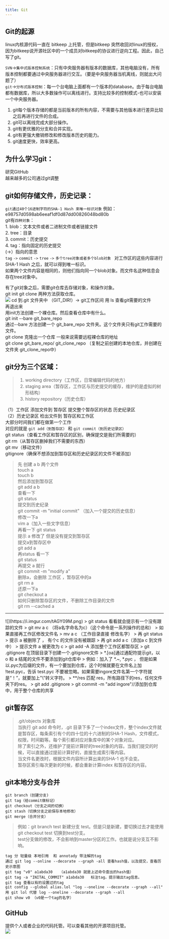 ```yaml
---
title: Git
---
```

## Git的起源
linux内核源代码一直在 bitkeep 上托管，但是bitkeep 突然收回对linux的授权，因为bitkeep说开源社区中的一个成员对bitkeep的协议进行逆向工程。因此，自己写了git。

`SVN`->`集中式版本控制系统`：只有中央服务器有版本的数据库，其他电脑没有，所有版本控制都要通过中央服务器进行交互。（要是中央服务器当机离线，则就出大问题了）  
`git`->`分布式版本控制`：每一个台电脑上面都有一个版本的database。由于每台电脑都有数据库，所以大多数操作可以离线进行。支持比较多的控制模式-也可以安装一个中央服务器。  

1. git每个版本存储的都是当前版本的所有内容，不需要与其他版本进行差异比较之后再进行文件的合成。  
1. git可以离线完成大部分操作。  
1. git有更优雅的分支和合并实现。  
1. git有更强大撤销修改和修改版本历史的能力。  
1. git速度更快，效率更高。

## 为什么学习git：
研究GitHub  
越来越多的公司通过git调整

## git如何存储文件，历史记录：
`git通过40个16进制字符的SHA-1 Hash 来唯一标识对象` 例如：     e98757d0598ab6eeaf1df0d87dd00826048bd80b  
git有`四种对象`：  
	1. blob：文本文件或者二进制文件或者链接文件  
	2. tree：目录  
	3. commit：历史提交	  
	4. tag：指向固定的历史提交  
	(->）指向的意思  
`tag`  `->`  `commit`  `->`  `tree`  `->`  `多个tree对象或者多个blob对象 ` 
对工作区的这些内容进行SHA-1 Hash 之后，就可以得到唯一标识。  
如果两个文件内容是相同的，则他们指向同一个blob对象。而文件名这种信息会存在tree对象中。  

有了git对象之后，需要git仓库去存储对象，和操作对象。  
git init   git clone  两种方法获取仓库。  
![](https://i.imgur.com/InyuRGB.png)
cd 到.git 文件夹中 （GIT_DIR!）-> git工作区间 	用 ls 查看git需要的文件  
再退出来  
用init方法创建一个裸仓库。然后查看仓库中有什么。  
git init --bare git_bare_repo  
通过--bare 方法创建一个 git_bare_repo 文件夹。这个文件夹只有git工作需要的文件。  
git clone 克隆出一个仓库 一般来说需要远程裸仓库的地址  
git clone git_bare_repo/ git_clone_repo （复制之前创建的本地仓库，并创建在文件夹  git_clone_repo中）  
	
## git分为三个区域：
> 1. working directory（工作区，日常编辑代码的地方）  
> 1. staging area（暂存区，工作区与历史提交的缓存，维护的是虚拟的树形结构）  
> 1. history repository（历史仓库）   

（1）工作区  添加文件到  暂存区  提交整个暂存区的状态   历史纪录区  
（2）历史记录区   检出文件到   暂存区和工作区  
大部分时间我们都在做第一个工作  
对应的就是 `git add（到暂存区）`  和  `git commit（到历史记录区）`  
    git status（查看工作区和暂存区的区别，确保提交是我们所需要的）  
    git rm（从暂存区删掉我们不需要的东西）  
    git mv（移动文件）  
    gitignore（确保不想添加到暂存区和历史纪录区的文件不被添加）  

> 先 创建  a b 两个文件  
> 	touch a  
> 	touch b  
> 然后添加到暂存区  
> 	git add a b  
> 查看一下   
> 	git status  
> 提交到历史纪录  
> 	git commit -m "initial commit" （加入一个提交的历史信息）  
> 修改一下a    
> 	vim a（加入一些文字信息）  
> 再看一下 git status   
> 	提示 a 修改了 但是没有提交到暂存区   
> 提交a到暂存区中  
> 	git add a   
> 再status 看一下  
> 	git status  
> 再提交 a 就行   
> 	git commit -m "modify a"  
> 删除a，会删除 工作区 ，暂存区中的a   
> 	git rm a   
> 还原一下a  
> 	git checkout a  
> 如何只删除暂存区的文件，不删除工作目录的文件  
> 	git rm --cached a  

<hr>
![](https://i.imgur.com/tAGY09M.png)
> git status 看看就会提示有一个没有跟踪的文件  
> git mv a c （将a名字命名为c）（这个命令是一系列操作的总和）  
> 	如果直接再工作区修改文件名  
> 		mv a c （工作目录直接 修改名字）  
> 	再 git status  
> 		提示 a 被删除了 ， 有个c 的文件没有被跟踪  
> 	再 git add a c（添加a c 到文件中）  
> 		提示文件 a 被更改为 c  
> git add -A 添加整个工作区都暂存区  
> git .gitignore	在顶层目录下创建一个.gitignore文件    
> *.[oa]通过通配符提示git，以 o 和 a 结尾的文件不要添加到git仓库中   
> 例如：加入了  *.~, *.pyc ， 但是如果以.pyc为后缀的文件，有一个要加到仓库，这个时候就要在文件名上加  !test.pyc，告诉 test.pyc 不要被忽略。如果需要ingore文件名第一个字符就是“！”，就要加上"\"转义字符。  
> **/res 匹配 res，所有路径下的res，任何文件夹下的res。  
> git add .gitignore  
> git commit -m "add ingore"//添加到仓库中，用于整个仓库的共享  


## git暂存区
> .git/objects 对象库  
> 当执行 git add 命令时，.git 目录下多了一个index文件，整个index文件就是暂存区，每条索引有个的四十位的十六进制的SHA-1 Hash，文件模式，权限，时间戳等。每个索引都对应对象库中的某个对象对应。  
> 除了索引之外，还维护了提前计算好的tree对象的内容。当我们提交的时候，可以直接通过提前计算好的，直接生成索引等内容。  
> 当文件名更改时，根据文件内容所计算出来的SHA-1 也不会变。  
> 暂存区索引每次更新的时候，都会重新计算index 和暂存区的内容。  

## git本地分支与合并  
	git branch（创建分支)  
	git tag（给commit做标记）  
	git checkout（分支之间的切换）  
	git stash（切换分支之前保存本地修改）  
	git merge（合并分支）

> 例如：git branch test  新建分支 test。但是只是新建，要切换过去才能使用  
> git checkout test 切换到test分支。   
> test分支做的修改，不会影响到master分区的工作。也就是说分支互不影响。

	tag 分 轻量级 本地引用  和 annotady 带注解的tag
	通过 git log --online --decorate --graph -all 查看hash值，以及提交，查看历史示意图  
	git tag "v0" a1abda30   （a1abda30 就是上述命令查出的hash值）  
	git tag -a "INITAL_COMMIT" a1abda30   标注tag，提示输出tag信息。  
	git tag 查看以有的设置过的tag  
	git config --global alias.lol "log --oneline --decorate --graph --all" 用 git lol 代替 log --oneline --decorate --graph --all  
	git show v0 （v0是一个tag的名字）  
   
## GitHub
提供个人或者企业的代码托管。可以查看其他的开源项目托管。  
![](https://i.imgur.com/qDXMcAv.png)
